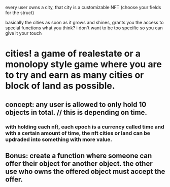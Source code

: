 every user owns a city, that city is a customizable NFT (choose your fields for the struct)

basically the cities as soon as it grows and shines, grants you the access to special functions
what you think? i don't want to be too specific so you can give it your touch

# cities! a game of realestate or a monolopy style game where you are to try and earn as many cities or block of land as possible. 

## concept: any user is allowed to only hold 10 objects in total. // this is depending on time.
### with holding each nft, each epoch is a currency called time and with a certain amount of time, the nft cities or land can be updraded into something with more value.

## Bonus: create a function where someone can offer their object for another object. the other use who owns the offered object must accept the offer.

